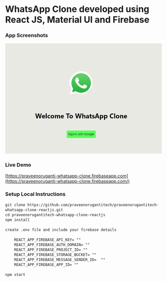 # WhatsApp Clone developed using React JS, Material UI and Firebase

### App Screenshots

![screenshot of the app](https://raw.githubusercontent.com/praveenorugantitech/praveenorugantitech-whatsapp-clone-reactjs/master/src/images/screenshot.PNG)


### Live Demo

[https://praveenoruganti-whatsapp-clone.firebaseapp.com](https://praveenoruganti-whatsapp-clone.firebaseapp.com/)


### Setup Local Instructions

```
git clone https://github.com/praveenorugantitech/praveenorugantitech-whatsapp-clone-reactjs.git
cd praveenorugantitech-whatsapp-clone-reactjs
npm install

create .env file and include your firebase details 

	REACT_APP_FIREBASE_API_KEY= "" 
	REACT_APP_FIREBASE_AUTH_DOMAIN= "" 
	REACT_APP_FIREBASE_PROJECT_ID= "" 
	REACT_APP_FIREBASE_STORAGE_BUCKET= "" 
	REACT_APP_FIREBASE_MESSAGE_SENDER_ID=  "" 
	REACT_APP_FIREBASE_APP_ID= "" 

npm start

```

